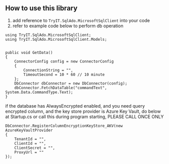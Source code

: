 ﻿## How to use this library
1. add reference to ```TryIT.SqlAdo.MicrosoftSqlClient``` into your code
2. refer to example code below to perform db operation

```
using TryIT.SqlAdo.MicrosoftSqlClient;
using TryIT.SqlAdo.MicrosoftSqlClient.Models;


public void GetData()
{
    ConnectorConfig config = new ConnectorConfig
    {
        ConnectionString = "",
        TimeoutSecond = 10 * 60 // 10 minute
    };
    DbConnector dbConnector = new DbConnector(config);
    dbConnector.FetchDataTable("commandText", System.Data.CommandType.Text);
}
```

if the database has AlwaysEncrypted enabled, and you need query encrypted column, and the key store provider is Azure Key Vault, do below at Startup.cs or call this during program starting, PLEASE CALL ONCE ONLY

```
DbConnector.RegisterColumnEncryptionKeyStore_AKV(new AzureKeyVaultProvider
{
    TenantId = "",
    ClientId = "",
    ClientSecret = "",
    ProxyUrl = ""
});
```